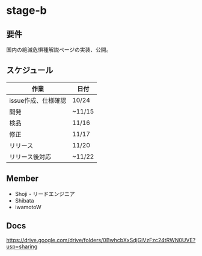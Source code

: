 # stage-b

## 要件

国内の絶滅危惧種解説ページの実装、公開。

## スケジュール

作業|日付
---|---
issue作成、仕様確認|10/24
開発|~11/15
検品|11/16
修正|11/17
リリース|11/20
リリース後対応|~11/22

## Member

- Shoji - リードエンジニア
- Shibata
- iwamotoW

## Docs

https://drive.google.com/drive/folders/0BwhcbXxSdjGiVzFzc24tRWN0UVE?usp=sharing
